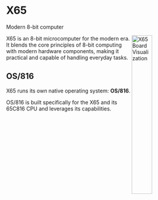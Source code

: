 # X65

Modern 8-bit computer

<img src="https://x65.zone/media/2025-04-06_board-vis.png" alt="X65 Board Visualization" style="float:right;width:33%;">
X65 is an 8-bit microcomputer for the modern era.<br>
It blends the core principles of 8-bit computing with modern hardware components, making it practical and capable of handling everyday tasks.

## OS/816

X65 runs its own native operating system: **OS/816**.

OS/816 is built specifically for the X65 and its 65C816 CPU and leverages its capabilities.
